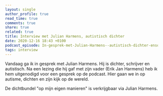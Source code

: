 ```yaml
---
layout: single
author_profile: true
read_time: true
comments: true
share: true
related: true
title: Interview met Julian Harmens, autistisch dichter
date: 2020-12-16 18:43 +0100
podcast_episode: In-gesprek-met-Julian-Harmens--autistisch-dichter-enso57
tags: interview
---
```

Vandaag ga ik in gesprek met Julian Harmens. Hij is dichter, schrijver en autistisch. Na een lezing die hij gaf met zijn vader (Erik Jan Harmens) heb ik hem uitgenodigd voor een gesprek op de podcast. Hier gaan we in op autisme, dichten en zijn kijk op de wereld.

De dichtbundel  "op mijn eigen manieren" is verkrijgbaar via Julian Harmens.
